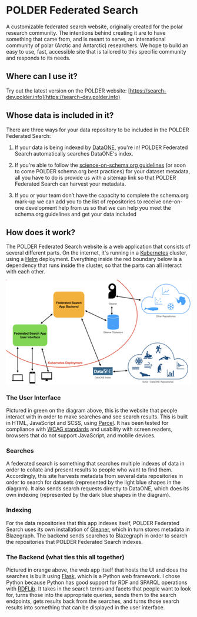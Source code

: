 # POLDER Federated Search

A customizable federated search website, originally created for the polar research community. The intentions behind creating it are to have something that came from, and is meant to serve, an international community of polar (Arctic and Antarctic) researchers. We hope to build an easy to use, fast, accessible site that is tailored to this specific community and responds to its needs.

## Where can I use it?
Try out the latest version on the POLDER website: [https://search-dev.polder.info](https://search-dev.polder.info)

## Whose data is included in it?
There are three ways for your data repository to be included in the POLDER Federated Search:

1. If your data is being indexed by [DataONE](https://www.dataone.org/), you're in! POLDER Federated Search automatically searches DataONE's index.

1. If you're able to follow the [science-on-schema.org guidelines](https://github.com/ESIPFed/science-on-schema.org/blob/master/guides/Dataset.md) (or soon to come POLDER schema.org best practices) for your dataset metadata, all you have to do is provide us with a sitemap link so that POLDER Federated Search can harvest your metadata.

1. If you or your team don’t have the capacity to complete the schema.org mark-up we can add you to the list of repositories to receive one-on-one development help from us so that we can help you meet the schema.org guidelines and get your data included

## How does it work?

The POLDER Federated Search website is a web application that consists of several different parts. On the internet, it's running in a [Kubernetes](https://kubernetes.io) cluster, using a [Helm](https://helm.sh) deployment. Everything inside the red boundary below is a dependency that runs inside the cluster, so that the parts can all interact with each other.

![architecture-diagram](images/architecture-diagram.jpeg)

### The User Interface
Pictured in green on the diagram above, this is the website that people interact with in order to make searches and see search results. This is built in HTML, JavaScript and SCSS, using [Parcel](https://parceljs.org/). It has been tested for compliance with [WCAG standards](https://www.w3.org/WAI/standards-guidelines/wcag/) and usability with screen readers, browsers that do not support JavaScript, and mobile devices.

### Searches
A federated search is something that searches multiple indexes of data in order to collate and present results to people who want to find them. Accordingly, this site harvests metadata from several data repositories in order to search for datasets (represented by the light blue shapes in the diagram). It also sends search requests directly to DataONE, which does its own indexing (represented by the dark blue shapes in the diagram).

### Indexing
For the data repositories that this app indexes itself, POLDER Federated Search uses its own installation of [Gleaner](https://gleaner.io), which in turn stores metadata in Blazegraph. The backend sends searches to Blazegraph in order to search the repositories that POLDER Federated Search indexes.

### The Backend (what ties this all together)
Pictured in orange above, the web app itself that hosts the UI and does the searches is built using [Flask](https://flask.palletsprojects.com), which is a Python web framework. I chose Python because Python has good support for RDF and SPARQL operations with [RDFLib](https://rdflib.dev/). It takes in the search terms and facets that people want to look for, turns those into the appropriate queries, sends them to the search endpoints, gets results back from the searches, and turns those search results into something that can be displayed in the user interface.


